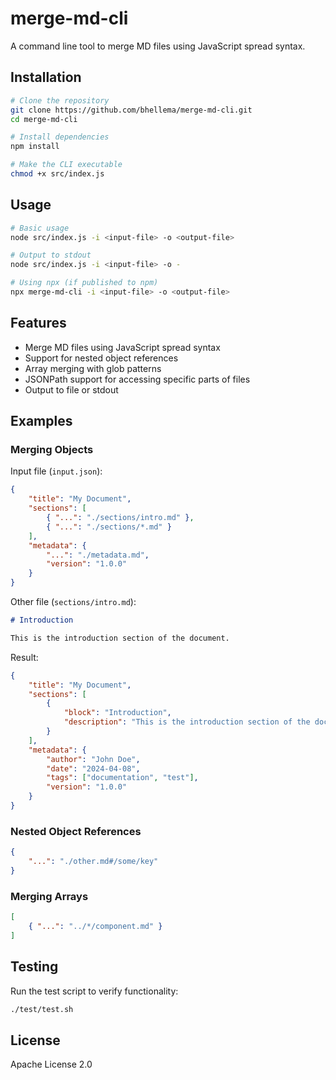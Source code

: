 # merge-md-cli

A command line tool to merge MD files using JavaScript spread syntax.

## Installation

```bash
# Clone the repository
git clone https://github.com/bhellema/merge-md-cli.git
cd merge-md-cli

# Install dependencies
npm install

# Make the CLI executable
chmod +x src/index.js
```

## Usage

```bash
# Basic usage
node src/index.js -i <input-file> -o <output-file>

# Output to stdout
node src/index.js -i <input-file> -o -

# Using npx (if published to npm)
npx merge-md-cli -i <input-file> -o <output-file>
```

## Features

- Merge MD files using JavaScript spread syntax
- Support for nested object references
- Array merging with glob patterns
- JSONPath support for accessing specific parts of files
- Output to file or stdout

## Examples

### Merging Objects

Input file (`input.json`):
```json
{
    "title": "My Document",
    "sections": [
        { "...": "./sections/intro.md" },
        { "...": "./sections/*.md" }
    ],
    "metadata": {
        "...": "./metadata.md",
        "version": "1.0.0"
    }
}
```

Other file (`sections/intro.md`):
```markdown
# Introduction

This is the introduction section of the document.
```

Result:
```json
{
    "title": "My Document",
    "sections": [
        {
            "block": "Introduction",
            "description": "This is the introduction section of the document."
        }
    ],
    "metadata": {
        "author": "John Doe",
        "date": "2024-04-08",
        "tags": ["documentation", "test"],
        "version": "1.0.0"
    }
}
```

### Nested Object References

```json
{
    "...": "./other.md#/some/key"
}
```

### Merging Arrays

```json
[
    { "...": "../*/component.md" }
]
```

## Testing

Run the test script to verify functionality:

```bash
./test/test.sh
```

## License

Apache License 2.0
